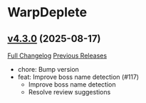 # WarpDeplete

## [v4.3.0](https://github.com/happenslol/WarpDeplete/tree/v4.3.0) (2025-08-17)
[Full Changelog](https://github.com/happenslol/WarpDeplete/compare/v4.2.7...v4.3.0) [Previous Releases](https://github.com/happenslol/WarpDeplete/releases)

- chore: Bump version  
- feat: Improve boss name detection (#117)  
    * Improve boss name detection  
    * Resolve review suggestions  